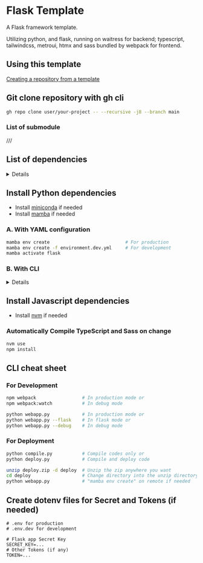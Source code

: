 # Flask Template

A Flask framework template.

Utilizing python, and flask, running on waitress for backend;
typescript, tailwindcss, metroui, htmx and sass bundled by webpack for frontend.

## Using this template

[Creating a repository from a template](https://docs.github.com/en/repositories/creating-and-managing-repositories/creating-a-repository-from-a-template#creating-a-repository-from-a-template)

## Git clone repository with gh cli

```bash
gh repo clone user/your-project -- --recursive -j8 --branch main
```

### List of submodule

///

## List of dependencies

<details> <!-- markdownlint-disable-line MD033 -->

[package.json]: package.json
[environment.yml]: environment.yml
[setting.py]: webapp/config/setting.py

### Python dependencies

|Package            |Version        |Channel        |Settings         |Remarks                |
|:------------------|:--------------|:--------------|:----------------|:---------------------:|
|python             |>=3.11.0       |conda-forge    |[environment.yml]|                       |
|flask              |>=3.0          |conda-forge    |[environment.yml]|                       |
|waitress           |>=3.0          |conda-forge    |[environment.yml]|                       |
|apscheduler        |>=3.10.0       |conda-forge    |[environment.yml]|                       |
|cython             |>=3.0.10       |conda-forge    |[environment.yml]|                       |
|python-dotenv      |>=1.0.0        |conda-forge    |[environment.yml]|                       |
|regex              |>=2023.12.25   |conda-forge    |[environment.yml]|                       |

### Javascript dependencies

|Package            |Version        |Channel        |Settings         |Remarks                |
|:------------------|:--------------|:--------------|:----------------|:---------------------:|
|typescript         |>=5.5          |npm            |[package.json]   |                       |
|tailwindcss        |>=3.4          |npm            |[package.json]   |                       |
|sass               |>=1.77         |npm            |[package.json]   |                       |
|webpack            |>=5.93         |npm            |[package.json]   |                       |
|metroui            |==5.0.6        |cdn            |[setting.py]     |                       |
|htmx               |>=2.0.0        |cdn            |[setting.py]     |                       |

</details>

## Install Python dependencies

- Install [miniconda](docs/miniconda.md) if needed
- Install [mamba](docs/mamba.md) if needed

### A. With YAML configuration

```bash
mamba env create                            # For production
mamba env create -f environment.dev.yml     # For development
mamba activate flask
```

### B. With CLI

<details> <!-- markdownlint-disable-line MD033 -->

```bash
mamba create -n flask
mamba activate flask

mamba install -c conda-forge flask cython waitress python-dotenv -y
mamba install -c conda-forge apscheduler regex -y

# Dev dependencies
mamba install -c conda-forge ipykernel djlint ruff -y
```

</details>

## Install Javascript dependencies

- Install [nvm](docs/node.md) if needed

### Automatically Compile TypeScript and Sass on change

```bash
nvm use
npm install
```

## CLI cheat sheet

### For Development

```bash
npm webpack                 # In production mode or
npm webpack:watch           # In debug mode

python webapp.py            # In production mode or
python webapp.py --flask    # In flask mode or
python webapp.py --debug    # In debug mode
```

### For Deployment

```bash
python compile.py           # Compile codes only or
python deploy.py            # Compile and deploy code

unzip deploy.zip -d deploy  # Unzip the zip anywhere you want
cd deploy                   # Change directory into the unzip directory
python webapp.py            # "mamba env create" on remote if needed
```

## Create dotenv files for Secret and Tokens (if needed)

```dosini
# .env for production
# .env.dev for development 

# Flask app Secret Key
SECRET_KEY=...
# Other Tokens (if any)
TOKEN=...
```
